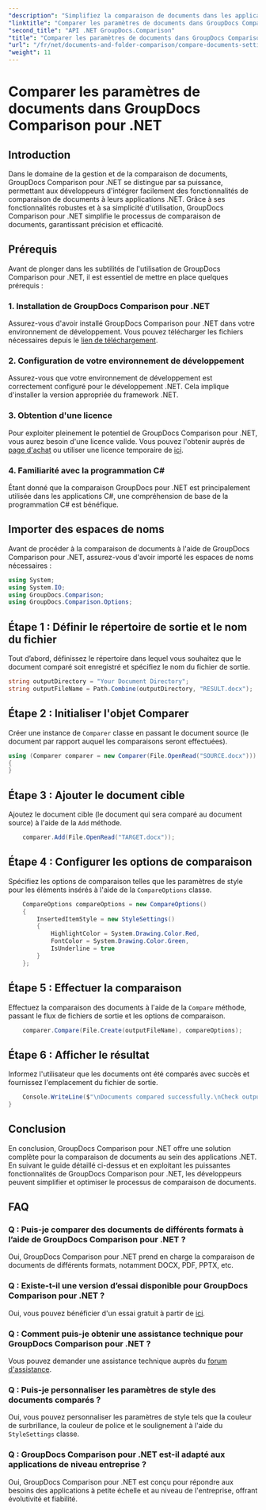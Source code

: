 ```yaml
---
"description": "Simplifiez la comparaison de documents dans les applications .NET avec GroupDocs Comparison. Comparez facilement vos documents grâce à des fonctionnalités avancées."
"linktitle": "Comparer les paramètres de documents dans GroupDocs Comparison pour .NET"
"second_title": "API .NET GroupDocs.Comparison"
"title": "Comparer les paramètres de documents dans GroupDocs Comparison pour .NET"
"url": "/fr/net/documents-and-folder-comparison/compare-documents-settings-dotnet/"
"weight": 11
---
```


# Comparer les paramètres de documents dans GroupDocs Comparison pour .NET

## Introduction
Dans le domaine de la gestion et de la comparaison de documents, GroupDocs Comparison pour .NET se distingue par sa puissance, permettant aux développeurs d'intégrer facilement des fonctionnalités de comparaison de documents à leurs applications .NET. Grâce à ses fonctionnalités robustes et à sa simplicité d'utilisation, GroupDocs Comparison pour .NET simplifie le processus de comparaison de documents, garantissant précision et efficacité.
## Prérequis
Avant de plonger dans les subtilités de l'utilisation de GroupDocs Comparison pour .NET, il est essentiel de mettre en place quelques prérequis :
### 1. Installation de GroupDocs Comparison pour .NET
Assurez-vous d'avoir installé GroupDocs Comparison pour .NET dans votre environnement de développement. Vous pouvez télécharger les fichiers nécessaires depuis le [lien de téléchargement](https://releases.groupdocs.com/comparison/net/).
### 2. Configuration de votre environnement de développement
Assurez-vous que votre environnement de développement est correctement configuré pour le développement .NET. Cela implique d'installer la version appropriée du framework .NET.
### 3. Obtention d'une licence
Pour exploiter pleinement le potentiel de GroupDocs Comparison pour .NET, vous aurez besoin d'une licence valide. Vous pouvez l'obtenir auprès de [page d'achat](https://purchase.groupdocs.com/buy) ou utiliser une licence temporaire de [ici](https://purchase.groupdocs.com/temporary-license/).
### 4. Familiarité avec la programmation C#
Étant donné que la comparaison GroupDocs pour .NET est principalement utilisée dans les applications C#, une compréhension de base de la programmation C# est bénéfique.

## Importer des espaces de noms
Avant de procéder à la comparaison de documents à l'aide de GroupDocs Comparison pour .NET, assurez-vous d'avoir importé les espaces de noms nécessaires :
```csharp
using System;
using System.IO;
using GroupDocs.Comparison;
using GroupDocs.Comparison.Options;
```
## Étape 1 : Définir le répertoire de sortie et le nom du fichier
Tout d’abord, définissez le répertoire dans lequel vous souhaitez que le document comparé soit enregistré et spécifiez le nom du fichier de sortie.
```csharp
string outputDirectory = "Your Document Directory";
string outputFileName = Path.Combine(outputDirectory, "RESULT.docx");
```
## Étape 2 : Initialiser l'objet Comparer
Créer une instance de `Comparer` classe en passant le document source (le document par rapport auquel les comparaisons seront effectuées).
```csharp
using (Comparer comparer = new Comparer(File.OpenRead("SOURCE.docx")))
{
}
```
## Étape 3 : Ajouter le document cible
Ajoutez le document cible (le document qui sera comparé au document source) à l'aide de la `Add` méthode.
```csharp
    comparer.Add(File.OpenRead("TARGET.docx"));
```
## Étape 4 : Configurer les options de comparaison
Spécifiez les options de comparaison telles que les paramètres de style pour les éléments insérés à l'aide de la `CompareOptions` classe.
```csharp
    CompareOptions compareOptions = new CompareOptions()
    {
        InsertedItemStyle = new StyleSettings()
        {
            HighlightColor = System.Drawing.Color.Red,
            FontColor = System.Drawing.Color.Green,
            IsUnderline = true
        }
    };
```
## Étape 5 : Effectuer la comparaison
Effectuez la comparaison des documents à l'aide de la `Compare` méthode, passant le flux de fichiers de sortie et les options de comparaison.
```csharp
    comparer.Compare(File.Create(outputFileName), compareOptions);
```
## Étape 6 : Afficher le résultat
Informez l'utilisateur que les documents ont été comparés avec succès et fournissez l'emplacement du fichier de sortie.
```csharp
    Console.WriteLine($"\nDocuments compared successfully.\nCheck output in {Directory.GetCurrentDirectory()}.");
}
```

## Conclusion
En conclusion, GroupDocs Comparison pour .NET offre une solution complète pour la comparaison de documents au sein des applications .NET. En suivant le guide détaillé ci-dessus et en exploitant les puissantes fonctionnalités de GroupDocs Comparison pour .NET, les développeurs peuvent simplifier et optimiser le processus de comparaison de documents.
## FAQ
### Q : Puis-je comparer des documents de différents formats à l’aide de GroupDocs Comparison pour .NET ?
Oui, GroupDocs Comparison pour .NET prend en charge la comparaison de documents de différents formats, notamment DOCX, PDF, PPTX, etc.
### Q : Existe-t-il une version d’essai disponible pour GroupDocs Comparison pour .NET ?
Oui, vous pouvez bénéficier d'un essai gratuit à partir de [ici](https://releases.groupdocs.com/).
### Q : Comment puis-je obtenir une assistance technique pour GroupDocs Comparison pour .NET ?
Vous pouvez demander une assistance technique auprès du [forum d'assistance](https://forum.groupdocs.com/c/comparison/12).
### Q : Puis-je personnaliser les paramètres de style des documents comparés ?
Oui, vous pouvez personnaliser les paramètres de style tels que la couleur de surbrillance, la couleur de police et le soulignement à l'aide du `StyleSettings` classe.
### Q : GroupDocs Comparison pour .NET est-il adapté aux applications de niveau entreprise ?
Oui, GroupDocs Comparison pour .NET est conçu pour répondre aux besoins des applications à petite échelle et au niveau de l'entreprise, offrant évolutivité et fiabilité.